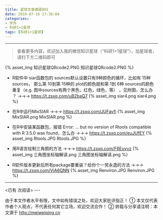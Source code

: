 ```yaml
---
title: 星球文章摘录001
date: 2018-07-16 17:36:04
categories: 
- 学外
- 科研1+1星球
tags: [科研1+1星球]
---
```


---

> 查看更多内容，欢迎加入我的微信知识星球（“科研1+1星球”），加星球者，请扫下方二维码即可

{% asset_img 知识星球QRcode2.PNG 知识星球QRcode2.PNG %}

- R软件中 siar函数包的 sources默认设置只有9种颜色的循环，比如有 15种 sources，
那么第 10到第 15种的 plot的颜色就和第 1到 6种 sources的颜色重复（e.g. 图中sources有两个黑色，红色，绿色，等） ，见附图，怎么办 ？ →→→    https://t.zsxq.com/uB2baQ7
{% asset_img siar4.png siar4.png %}

<!-- more -->


- 在R中运行MixSIAR →→→   https://t.zsxq.com/JUFayfi
{% asset_img MixSIAR.png MixSIAR.png %}

- 在R中安装某函数包，报错 Error: ... but no version of Rtools compatible with R 3.5.0 was found，怎么办 →→→    https://t.zsxq.com/euJUfEY
{% asset_img Rtools.JPG Rtools.JPG %}

- 用R语言绘制三角图的方法 →→→ https://t.zsxq.com/F6Euvvz
{% asset_img 三角图坐标轴解读.png 三角图坐标轴解读.png %}

- R软件版本更新后所有package要重装？给你个一劳永逸的方法 →→→   https://t.zsxq.com/VjA6QNN
{% asset_img Renviron.JPG Renviron.JPG %}

---
<span id="busuanzi_container_page_pv">
<已有 <span id="busuanzi_value_page_pv"></span> 次阅读>
</span>
---

由于本文作者水平有限，文中如有错误之处，欢迎大家批评指正！
① 本文仅代表作者个人观点，不代表任何其它立场，欢迎交流合作！
② 转载与分享请注明：本文源于 http://meiweiping.cn
